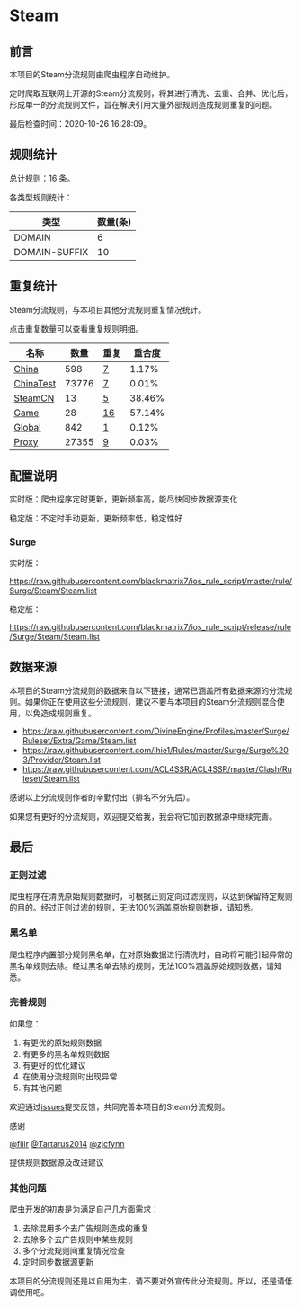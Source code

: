 # Steam

## 前言

本项目的Steam分流规则由爬虫程序自动维护。

定时爬取互联网上开源的Steam分流规则，将其进行清洗、去重、合并、优化后，形成单一的分流规则文件，旨在解决引用大量外部规则造成规则重复的问题。



最后检查时间：2020-10-26 16:28:09。

## 规则统计

总计规则：16 条。

各类型规则统计：

| 类型 | 数量(条) |
| ---- | ---- |
| DOMAIN | 6 |
| DOMAIN-SUFFIX | 10 |
## 重复统计

Steam分流规则，与本项目其他分流规则重复情况统计。

点击重复数量可以查看重复规则明细。

| 名称 | 数量 | 重复 | 重合度 |
| ---- | ---- | ---- | ------ |
|  [China](https://github.com/blackmatrix7/ios_rule_script/tree/master/rule/Surge/China)    | 598   | [7](https://github.com/blackmatrix7/ios_rule_script/tree/master/rule/Surge/Steam/Repeat/China.list)   |   1.17%  |
|  [ChinaTest](https://github.com/blackmatrix7/ios_rule_script/tree/master/rule/Surge/ChinaTest)    | 73776   | [7](https://github.com/blackmatrix7/ios_rule_script/tree/master/rule/Surge/Steam/Repeat/ChinaTest.list)   |   0.01%  |
|  [SteamCN](https://github.com/blackmatrix7/ios_rule_script/tree/master/rule/Surge/SteamCN)    | 13   | [5](https://github.com/blackmatrix7/ios_rule_script/tree/master/rule/Surge/Steam/Repeat/SteamCN.list)   |   38.46%  |
|  [Game](https://github.com/blackmatrix7/ios_rule_script/tree/master/rule/Surge/Game)    | 28   | [16](https://github.com/blackmatrix7/ios_rule_script/tree/master/rule/Surge/Steam/Repeat/Game.list)   |   57.14%  |
|  [Global](https://github.com/blackmatrix7/ios_rule_script/tree/master/rule/Surge/Global)    | 842   | [1](https://github.com/blackmatrix7/ios_rule_script/tree/master/rule/Surge/Steam/Repeat/Global.list)   |   0.12%  |
|  [Proxy](https://github.com/blackmatrix7/ios_rule_script/tree/master/rule/Surge/Proxy)    | 27355   | [9](https://github.com/blackmatrix7/ios_rule_script/tree/master/rule/Surge/Steam/Repeat/Proxy.list)   |   0.03%  |
## 配置说明

实时版：爬虫程序定时更新，更新频率高，能尽快同步数据源变化

稳定版：不定时手动更新，更新频率低，稳定性好

### Surge 
实时版：

https://raw.githubusercontent.com/blackmatrix7/ios_rule_script/master/rule/Surge/Steam/Steam.list

稳定版：

https://raw.githubusercontent.com/blackmatrix7/ios_rule_script/release/rule/Surge/Steam/Steam.list

## 数据来源

本项目的Steam分流规则的数据来自以下链接，通常已涵盖所有数据来源的分流规则。如果你正在使用这些分流规则，建议不要与本项目的Steam分流规则混合使用，以免造成规则重复。

- https://raw.githubusercontent.com/DivineEngine/Profiles/master/Surge/Ruleset/Extra/Game/Steam.list
- https://raw.githubusercontent.com/lhie1/Rules/master/Surge/Surge%203/Provider/Steam.list
- https://raw.githubusercontent.com/ACL4SSR/ACL4SSR/master/Clash/Ruleset/Steam.list


感谢以上分流规则作者的辛勤付出（排名不分先后）。

如果您有更好的分流规则，欢迎提交给我，我会将它加到数据源中继续完善。

## 最后

### 正则过滤

爬虫程序在清洗原始规则数据时，可根据正则定向过滤规则，以达到保留特定规则的目的。经过正则过滤的规则，无法100%涵盖原始规则数据，请知悉。

### 黑名单

爬虫程序内置部分规则黑名单，在对原始数据进行清洗时，自动将可能引起异常的黑名单规则去除。经过黑名单去除的规则，无法100%涵盖原始规则数据，请知悉。

### 完善规则

如果您：

1. 有更优的原始规则数据
2. 有更多的黑名单规则数据
3. 有更好的优化建议
4. 在使用分流规则时出现异常
5. 有其他问题

欢迎通过[issues](https://github.com/blackmatrix7/ios_rule_script/issues/new)提交反馈，共同完善本项目的Steam分流规则。

感谢

[@fiiir](https://github.com/fiiir) [@Tartarus2014](https://github.com/Tartarus2014) [@zjcfynn](https://github.com/zjcfynn) 

提供规则数据源及改进建议

### 其他问题

爬虫开发的初衷是为满足自己几方面需求：

1. 去除混用多个去广告规则造成的重复
2. 去除多个去广告规则中某些规则
3. 多个分流规则间重复情况检查
4. 定时同步数据源更新

本项目的分流规则还是以自用为主，请不要对外宣传此分流规则。所以，还是请低调使用吧。
